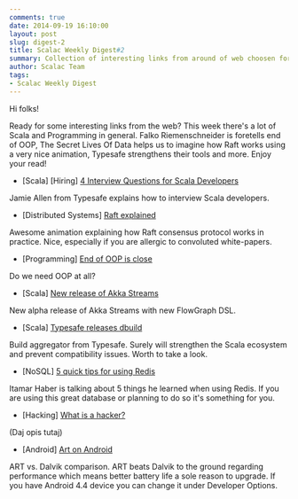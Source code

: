 ```yaml
---
comments: true
date: 2014-09-19 16:10:00
layout: post
slug: digest-2
title: Scalac Weekly Digest#2
summary: Collection of interesting links from around of web choosen for you by scalac team
author: Scalac Team
tags:
- Scalac Weekly Digest
---
```


Hi folks! 

Ready for some interesting links from the web? This week there's a lot of Scala and Programming in general. Falko Riemenschneider is foretells end of OOP, The Secret Lives Of Data helps us to imagine how Raft works using a very nice animation, Typesafe strengthens their tools and more. Enjoy your read!

* \[Scala\] \[Hiring\] [4 Interview Questions for Scala Developers](http://news.dice.com/2014/09/12/4-interview-questions-scala-developers/)

Jamie Allen from Typesafe explains how to interview Scala developers.

* \[Distributed Systems\] [Raft explained](http://thesecretlivesofdata.com/raft/)

Awesome animation explaining how Raft consensus protocol works in practice. Nice, especially if you are allergic to convoluted white-papers.

* \[Programming\] [End of OOP is close](http://www.falkoriemenschneider.de/a__2014-09-17__Programming-without-objects.html)

Do we need OOP at all?

* \[Scala\] [New release of Akka Streams](http://akka.io/news/2014/09/12/akka-streams-0.7-released.html)

New alpha release of Akka Streams with new FlowGraph DSL.

* \[Scala\] [Typesafe releases dbuild](https://typesafe.com/blog/announcing-dbuild)

Build aggregator from Typesafe. Surely will strengthen the Scala ecosystem and prevent compatibility issues. Worth to take a look. 

* \[NoSQL\] [5 quick tips for using Redis](http://architects.dzone.com/articles/5-key-takeaways-developing)

Itamar Haber is talking about 5 things he learned when using Redis. If you are using this great database or planning to do so it's something for you. 

* \[Hacking\] [What is a hacker?](http://holykaw.alltop.com/what-is-a-hacker-really-video)

(Daj opis tutaj)

* \[Android\] [Art on Android](http://blog.newrelic.com/2014/07/07/android-art-vs-dalvik/)

ART vs. Dalvik comparison. ART beats Dalvik to the ground regarding performance which means better battery life a sole reason to upgrade. If you have Android 4.4 device you can change it under Developer Options. 
